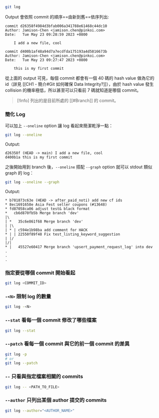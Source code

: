 ```bash
git log
```

Output 會依照 commit 的順序==由新到舊==依序列出:

```plaintext
commit d26358f4984d3bfab006a341788e61468c44dc10
Author: Jamison-Chen <jamison.chen@pinkoi.com>
Date:   Tue May 23 09:28:59 2023 +0800

    I add a new file, cool

commit d400b1af48a94d7a7ecdfda175193a4d5816673b
Author: Jamison-Chen <jamison.chen@pinkoi.com>
Date:   Tue May 23 09:27:47 2023 +0800

    this is my first commit
```

從上面的 output 可見，每個 commit 都會有一個 40 碼的 hash value 做為它的 id（詳見 [[CH1 - 簡介#Git 如何確保 Data Integrity?]]），由於 hash value 發生 collision 的機率極低，所以甚至可以只看前 7 碼就知道是哪個 commit。

>[!Info]
>列出的是目前所處的 [[#Branch]] 的 commit。

### 簡化 Log

可以加上 `--oneline` option 讓 log 看起來簡潔乾淨一點：

```bash
git log --oneline
```

Output:

```plaintext
d26358f (HEAD -> main) I add a new file, cool
d400b1a this is my first commit
```

之後開始用到 branch 後，`--oneline` 搭配 `--graph` option 就可以 stdout 類似 graph 的 log：

```bash
git log --oneline --graph
```

Output:

```plaintext
* b781873c63e (HEAD -> after_paid_noti) add new cf ids
* 8ec1691658e Asia Fest seller coupons (#13648)
* fd87058ca06 adjust test& black format
*   cb6d870fb5b Merge branch 'dev'
|\  
| *   35c6e861f68 Merge branch 'dev'
| |\  
| * | c594e1b98ba add comment for HACK
* | | 22550f89f48 Fix test_listing_keyword_suggestion
| |/  
|/|   
* |   45527e60417 Merge branch 'upsert_payment_request_log' into dev
.
.
.
```

### 指定要從哪個 commit 開始看起

```bash
git log <COMMIT_ID>
```

### `-<N>` 限制 log 的數量

```bash
git log -<N>
```

### `--stat` 看每一個 commit 修改了哪些檔案

```bash
git log --stat
```

### `--patch` 看每一個 commit 與它的前一個 commit 的差異

```bash
git log -p
# or
git log --patch
```

### `--` 只看與指定檔案相關的 commits

```bash
git log -- <PATH_TO_FILE>
```

### `--author` 只列出某個 author 提交的 commits

```bash
git log --author="<AUTHOR_NAME>"
```
